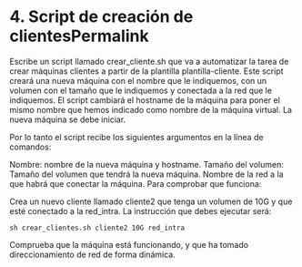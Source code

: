 # 4. Script de creación de clientesPermalink

Escribe un script llamado crear_cliente.sh que va a automatizar la tarea de crear máquinas clientes a partir de la plantilla plantilla-cliente. Este script creará una nueva máquina con el nombre que le indiquemos, con un volumen con el tamaño que le indiquemos y conectada a la red que le indiquemos. El script cambiará el hostname de la máquina para poner el mismo nombre que hemos indicado como nombre de la máquina virtual. La nueva máquina se debe iniciar.

Por lo tanto el script recibe los siguientes argumentos en la línea de comandos:

Nombre: nombre de la nueva máquina y hostname.
Tamaño del volumen: Tamaño del volumen que tendrá la nueva máquina.
Nombre de la red a la que habrá que conectar la máquina.
Para comprobar que funciona:

Crea un nuevo cliente llamado cliente2 que tenga un volumen de 10G y que esté conectado a la red_intra. La instrucción que debes ejecutar será:
```
sh crear_clientes.sh cliente2 10G red_intra
```
Comprueba que la máquina está funcionando, y que ha tomado direccionamiento de red de forma dinámica.
